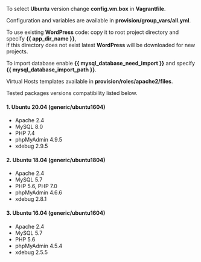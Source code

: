 To select **Ubuntu** version change **config.vm.box** in **Vagrantfile**.  

Configuration and variables are available in **provision/group_vars/all.yml**.

To use existing **WordPress** code: copy it to root project directory and specify **{{ app_dir_name }}**,  
if this directory does not exist latest **WordPress** will be downloaded for new projects.

To import database enable **{{ mysql_database_need_import }}** and specify **{{ mysql_database_import_path }}**.

Virtual Hosts templates available in  **provision/roles/apache2/files**.

Tested packages versions compatibility listed below.  

#### 1. Ubuntu 20.04 (generic/ubuntu1604)
* Apache 2.4
* MySQL 8.0
* PHP 7.4
* phpMyAdmin 4.9.5
* xdebug 2.9.5

#### 2. Ubuntu 18.04 (generic/ubuntu1804)
* Apache 2.4
* MySQL 5.7
* PHP 5.6, PHP 7.0
* phpMyAdmin 4.6.6
* xdebug 2.8.1

#### 3. Ubuntu 16.04 (generic/ubuntu1604)
* Apache 2.4
* MySQL 5.7
* PHP 5.6
* phpMyAdmin 4.5.4
* xdebug 2.5.5
